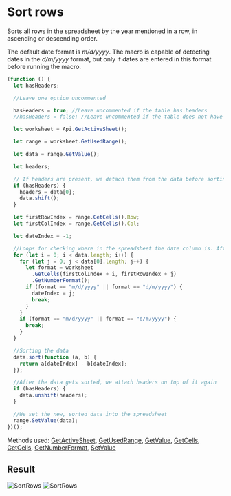 # Sort rows

Sorts all rows in the spreadsheet by the year mentioned in a row, in ascending or descending order.

The default date format is *m/d/yyyy*. The macro is capable of detecting dates in the *d/m/yyyy* format, but only if dates are entered in this format before running the macro.

```ts
(function () {
  let hasHeaders;

  //Leave one option uncommented

  hasHeaders = true; //Leave uncommented if the table has headers
  //hasHeaders = false; //Leave uncommented if the table does not have headers

  let worksheet = Api.GetActiveSheet();

  let range = worksheet.GetUsedRange();

  let data = range.GetValue();

  let headers;

  // If headers are present, we detach them from the data before sorting
  if (hasHeaders) {
    headers = data[0];
    data.shift();
  }

  let firstRowIndex = range.GetCells().Row;
  let firstColIndex = range.GetCells().Col;

  let dateIndex = -1;

  //Loops for checking where in the spreadsheet the date column is. After we find it, we set the dateIndex to point to that column index
  for (let i = 0; i < data.length; i++) {
    for (let j = 0; j < data[0].length; j++) {
      let format = worksheet
        .GetCells(firstColIndex + i, firstRowIndex + j)
        .GetNumberFormat();
      if (format == "m/d/yyyy" || format == "d/m/yyyy") {
        dateIndex = j;
        break;
      }
    }
    if (format == "m/d/yyyy" || format == "d/m/yyyy") {
      break;
    }
  }

  //Sorting the data
  data.sort(function (a, b) {
    return a[dateIndex] - b[dateIndex];
  });

  //After the data gets sorted, we attach headers on top of it again
  if (hasHeaders) {
    data.unshift(headers);
  }

  //We set the new, sorted data into the spreadsheet
  range.SetValue(data);
})();
```

Methods used: [GetActiveSheet](/docs/office-api/usage-api/spreadsheet-api/Api/Methods/GetActiveSheet.md), [GetUsedRange](/docs/office-api/usage-api/spreadsheet-api/ApiWorksheet/Methods/GetUsedRange.md), [GetValue](/docs/office-api/usage-api/spreadsheet-api/ApiRange/Methods/GetValue.md), [GetCells](/docs/office-api/usage-api/spreadsheet-api/ApiRange/Methods/GetCells.md), [GetCells](/docs/office-api/usage-api/spreadsheet-api/ApiWorksheet/Methods/GetCells.md), [GetNumberFormat](/docs/office-api/usage-api/spreadsheet-api/ApiRange/Methods/GetNumberFormat.md), [SetValue](/docs/office-api/usage-api/spreadsheet-api/ApiRange/Methods/SetValue.md)

## Result

![SortRows](/assets/images/plugins/sort-rows.png#gh-light-mode-only)
![SortRows](/assets/images/plugins/sort-rows.dark.png#gh-dark-mode-only)

